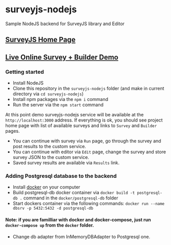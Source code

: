 # surveyjs-nodejs
Sample NodeJS backend for SurveyJS library and Editor

## [SurveyJS Home Page](https://surveyjs.io/Examples/Service/)

## [Live Online Survey + Builder Demo](https://surveyjs-nodejs.herokuapp.com/)


### Getting started
- Install NodeJS
- Clone this repository in the `surveyjs-nodejs` folder (and make in current directory via `cd surveyjs-nodejs`)
- Install npm packages via the `npm i` command
- Run the server via the `npm start` command

At this point demo surveyjs-nodejs service will be available at the `http://localhost:3000` address.
If everything is ok, you should see project home page with list of available surveys and links to `Survey` and `Builder` pages.
- You can continue with survey via `Run` page, go through the survey and post results to the custom service.
- You can continue with editor via `Edit` page, change the survey and store survey JSON to the custom service.
- Saved survey results are available via `Results` link.


### Adding Postgresql database to the backend
- Install [docker](https://www.docker.com/) on your computer
- Build postgresql-db docker container via `docker build -t postgresql-db .` command in the `docker/postgresql-db` folder
- Start dockers container via the following commands:
`docker run --name dbsrv -p 5432:5432 -d postgresql-db`
#### Note: if you are familliar with docker and docker-compose, just run `docker-compose up` from the `docker` folder.
- Change db adapter from InMemoryDBAdapter to Postgresql one.
